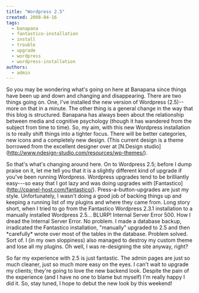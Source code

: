 ```yaml
---
title: "Wordpress 2.5"
created: 2008-04-16
tags: 
  - banapana
  - fantastico-installation
  - install
  - trouble
  - upgrade
  - wordpress
  - wordpress-installation
authors: 
  - admin
---
```


So you may be wondering what's going on here at Banapana since things have been up and down and changing and disappearing. There are two things going on. One, I've installed the new version of Wordpress (2.5)--more on that in a minute. The other thing is a general change in the way that this blog is structured. Banapana has always been about the relationship between media and cognitive psychology (though it has wandered from the subject from time to time). So, my aim, with this new Wordpress installation is to really shift things into a tighter focus. There will be better categories, new icons and a completely new design. (This current design is a theme borrowed from the excellent designer over at \[N.Design studio\](http://www.ndesign-studio.com/resources/wp-themes/).

So that's what's changing around here. On to Wordpress 2.5; before I dump praise on it, let me tell you that it is a slightly different kind of upgrade if you've been running Wordpress. Wordpress upgrades tend to be brilliantly easy---so easy that I got lazy and was doing upgrades with \[Fantastico\](http://cpanel-host.com/fantastico/). Press-a-button-upgrades are just my style. Unfortunately, I wasn't doing a good job of backing things up and keeping a running list of my plugins and where they came from. Long story short, when I tried to go from the Fantastico Wordpress 2.3.1 installation to a manually installed Wordpress 2.5... BLURP! Internal Server Error 500. How I dread the Internal Server Error. No problem. I made a database backup, irradicated the Fantastico installation, "manually" upgraded to 2.5 and then \*carefully\* wrote over most of the tables in the database. Problem solved. Sort of. I (in my own sloppiness) also managed to destroy my custom theme and lose all my plugins. Oh well, I was re-designing the site anyway, right?

So far my experience with 2.5 is just fantastic. The admin pages are just so much cleaner, just so much more easy on the eyes. I can't wait to upgrade my clients; they're going to love the new backend look. Despite the pain of the experience (and I have no one to blame but myself) I'm really happy I did it. So, stay tuned, I hope to debut the new look by this weekend!
